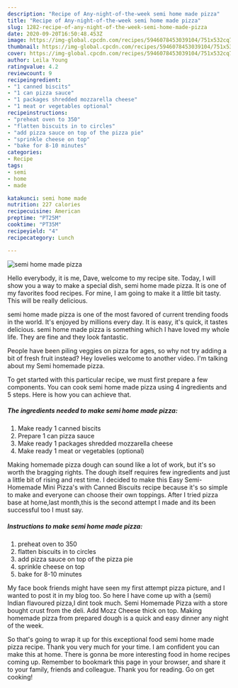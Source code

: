 ```yaml
---
description: "Recipe of Any-night-of-the-week semi home made pizza"
title: "Recipe of Any-night-of-the-week semi home made pizza"
slug: 1282-recipe-of-any-night-of-the-week-semi-home-made-pizza
date: 2020-09-20T16:50:48.453Z
image: https://img-global.cpcdn.com/recipes/5946078453039104/751x532cq70/semi-home-made-pizza-recipe-main-photo.jpg
thumbnail: https://img-global.cpcdn.com/recipes/5946078453039104/751x532cq70/semi-home-made-pizza-recipe-main-photo.jpg
cover: https://img-global.cpcdn.com/recipes/5946078453039104/751x532cq70/semi-home-made-pizza-recipe-main-photo.jpg
author: Leila Young
ratingvalue: 4.2
reviewcount: 9
recipeingredient:
- "1 canned biscits"
- "1 can pizza sauce"
- "1 packages shredded mozzarella cheese"
- "1 meat or vegetables optional"
recipeinstructions:
- "preheat oven to 350"
- "flatten biscuits in to circles"
- "add pizza sauce on top of the pizza pie"
- "sprinkle cheese on top"
- "bake for 8-10 minutes"
categories:
- Recipe
tags:
- semi
- home
- made

katakunci: semi home made 
nutrition: 227 calories
recipecuisine: American
preptime: "PT25M"
cooktime: "PT35M"
recipeyield: "4"
recipecategory: Lunch

---
```



![semi home made pizza](https://img-global.cpcdn.com/recipes/5946078453039104/751x532cq70/semi-home-made-pizza-recipe-main-photo.jpg)

Hello everybody, it is me, Dave, welcome to my recipe site. Today, I will show you a way to make a special dish, semi home made pizza. It is one of my favorites food recipes. For mine, I am going to make it a little bit tasty. This will be really delicious.

semi home made pizza is one of the most favored of current trending foods in the world. It's enjoyed by millions every day. It is easy, it's quick, it tastes delicious. semi home made pizza is something which I have loved my whole life. They are fine and they look fantastic.

People have been piling veggies on pizza for ages, so why not try adding a bit of fresh fruit instead? Hey lovelies welcome to another video. I&#39;m talking about my Semi homemade pizza.


To get started with this particular recipe, we must first prepare a few components. You can cook semi home made pizza using 4 ingredients and 5 steps. Here is how you can achieve that.

<!--inarticleads1-->

##### The ingredients needed to make semi home made pizza:

1. Make ready 1 canned biscits
1. Prepare 1 can pizza sauce
1. Make ready 1 packages shredded mozzarella cheese
1. Make ready 1 meat or vegetables (optional)


Making homemade pizza dough can sound like a lot of work, but it&#39;s so worth the bragging rights. The dough itself requires few ingredients and just a little bit of rising and rest time. I decided to make this Easy Semi-Homemade Mini Pizza&#39;s with Canned Biscuits recipe because it&#39;s so simple to make and everyone can choose their own toppings. After I tried pizza base at home,last month,this is the second attempt I made and its been successful too I must say. 

<!--inarticleads2-->

##### Instructions to make semi home made pizza:

1. preheat oven to 350
1. flatten biscuits in to circles
1. add pizza sauce on top of the pizza pie
1. sprinkle cheese on top
1. bake for 8-10 minutes


My face book friends might have seen my first attempt pizza picture, and I wanted to post it in my blog too. So here I have come up with a (semi) Indian flavoured pizza,I dint took much. Semi Homemade Pizza with a store bought crust from the deli. Add Mozz Cheese thick on top. Making homemade pizza from prepared dough is a quick and easy dinner any night of the week. 

So that's going to wrap it up for this exceptional food semi home made pizza recipe. Thank you very much for your time. I am confident you can make this at home. There is gonna be more interesting food in home recipes coming up. Remember to bookmark this page in your browser, and share it to your family, friends and colleague. Thank you for reading. Go on get cooking!
